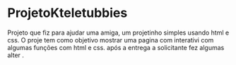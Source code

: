 # ProjetoKteletubbies
Projeto que fiz para ajudar uma amiga, um projetinho simples usando html e css.
O proje tem como objetivo mostrar uma pagina com interativi com algumas  funções com html e css.
após a entrega a  solicitante fez algumas alter .
